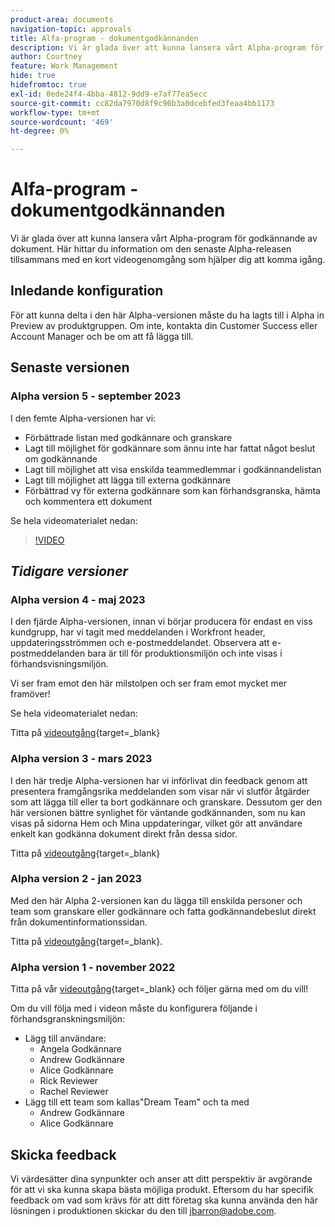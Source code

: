 ```yaml
---
product-area: documents
navigation-topic: approvals
title: Alfa-program - dokumentgodkännanden
description: Vi är glada över att kunna lansera vårt Alpha-program för godkännande av dokument. Här hittar du information om den senaste Alpha-releasen tillsammans med en kort videogenomgång som hjälper dig att komma igång.
author: Courtney
feature: Work Management
hide: true
hidefromtoc: true
exl-id: 0ede24f4-4bba-4812-9dd9-e7af77ea5ecc
source-git-commit: cc82da7970d8f9c90b3a0dcebfed3feaa4bb1173
workflow-type: tm+mt
source-wordcount: '469'
ht-degree: 0%

---
```


# Alfa-program - dokumentgodkännanden

Vi är glada över att kunna lansera vårt Alpha-program för godkännande av dokument. Här hittar du information om den senaste Alpha-releasen tillsammans med en kort videogenomgång som hjälper dig att komma igång.

## Inledande konfiguration

För att kunna delta i den här Alpha-versionen måste du ha lagts till i Alpha in Preview av produktgruppen. Om inte, kontakta din Customer Success eller Account Manager och be om att få lägga till.

## Senaste versionen

### Alpha version 5 - september 2023

I den femte Alpha-versionen har vi:

* Förbättrade listan med godkännare och granskare
* Lagt till möjlighet för godkännare som ännu inte har fattat något beslut om godkännande
* Lagt till möjlighet att visa enskilda teammedlemmar i godkännandelistan
* Lagt till möjlighet att lägga till externa godkännare
* Förbättrad vy för externa godkännare som kan förhandsgranska, hämta och kommentera ett dokument

Se hela videomaterialet nedan:

>[!VIDEO](https://video.tv.adobe.com/v/3424613/)

## _Tidigare versioner_

### Alpha version 4 - maj 2023

I den fjärde Alpha-versionen, innan vi börjar producera för endast en viss kundgrupp, har vi tagit med meddelanden i Workfront header, uppdateringsströmmen och e-postmeddelandet. Observera att e-postmeddelanden bara är till för produktionsmiljön och inte visas i förhandsvisningsmiljön. <!--If you're interested in having this release implemented in your production environment on June 14th, please reach out to me directly at jbarron@adobe.com.-->

Vi ser fram emot den här milstolpen och ser fram emot mycket mer framöver!

Se hela videomaterialet nedan:

Titta på [videoutgång](https://video.tv.adobe.com/v/3420094/){target=_blank}

### Alpha version 3 - mars 2023

I den här tredje Alpha-versionen har vi införlivat din feedback genom att presentera framgångsrika meddelanden som visar när vi slutför åtgärder som att lägga till eller ta bort godkännare och granskare. Dessutom ger den här versionen bättre synlighet för väntande godkännanden, som nu kan visas på sidorna Hem och Mina uppdateringar, vilket gör att användare enkelt kan godkänna dokument direkt från dessa sidor.

Titta på [videoutgång](https://video.tv.adobe.com/v/3417854/){target=_blank}

### Alpha version 2 - jan 2023

Med den här Alpha 2-versionen kan du lägga till enskilda personer och team som granskare eller godkännare och fatta godkännandebeslut direkt från dokumentinformationssidan.

Titta på [videoutgång](https://video.tv.adobe.com/v/3413941){target=_blank}.

### Alpha version 1 - november 2022

Titta på vår [videoutgång](https://video.tv.adobe.com/v/3412837){target=_blank} och följer gärna med om du vill!

Om du vill följa med i videon måste du konfigurera följande i förhandsgranskningsmiljön:

* Lägg till användare:
   * Angela Godkännare
   * Andrew Godkännare
   * Alice Godkännare
   * Rick Reviewer
   * Rachel Reviewer
* Lägg till ett team som kallas&quot;Dream Team&quot; och ta med
   * Andrew Godkännare
   * Alice Godkännare

## Skicka feedback

Vi värdesätter dina synpunkter och anser att ditt perspektiv är avgörande för att vi ska kunna skapa bästa möjliga produkt. Eftersom du har specifik feedback om vad som krävs för att ditt företag ska kunna använda den här lösningen i produktionen skickar du den till [jbarron@adobe.com](mailto:jbarron@adobe.com).

